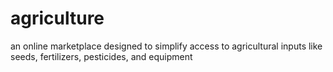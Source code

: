 # agriculture
an online marketplace designed to simplify access to agricultural inputs like seeds, fertilizers, pesticides, and equipment
